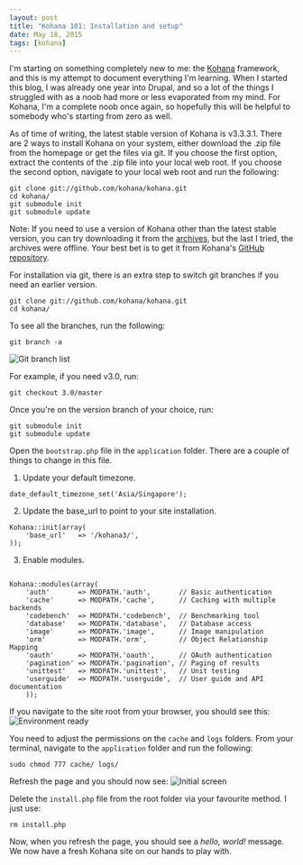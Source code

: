 ```yaml
---
layout: post
title: "Kohana 101: Installation and setup"
date: May 18, 2015
tags: [kohana]
---
```

I'm starting on something completely new to me: the [Kohana](https://kohanaframework.org/) framework, and this is my attempt to document everything I'm learning. When I started this blog, I was already one year into Drupal, and so a lot of the things I struggled with as a noob had more or less evaporated from my mind. For Kohana, I'm a complete noob once again, so hopefully this will be helpful to somebody who's starting from zero as well.

<p class="no-margin">As of time of writing, the latest stable version of Kohana is v3.3.3.1. There are 2 ways to install Kohana on your system, either download the .zip file from the homepage or get the files via git. If you choose the first option, extract the contents of the .zip file into your local web root. If you choose the second option, navigate to your local web root and run the following:</p>
<pre><code class="language-bash">git clone git://github.com/kohana/kohana.git
cd kohana/
git submodule init
git submodule update</code></pre>

Note: If you need to use a version of Kohana other than the latest stable version, you can try downloading it from the [archives](https://kohanaframework.org/download), but the last I tried, the archives were offline. Your best bet is to get it from Kohana's [GitHub repository](https://github.com/kohana/kohana). 

<p class="no-margin">For installation via git, there is an extra step to switch git branches if you need an earlier version.</p>
<pre><code class="language-bash">git clone git://github.com/kohana/kohana.git
cd kohana/</code></pre>

<p class="no-margin">To see all the branches, run the following:</p>
<pre><code class="language-bash">git branch -a</code></pre>
<img src="{{ site.url }}/images/posts/kohana-install/installation-3.jpg" alt="Git branch list"/>

<p class="no-margin">For example, if you need v3.0, run:</p>
<pre><code class="language-bash">git checkout 3.0/master</code></pre>

<p class="no-margin">Once you're on the version branch of your choice, run:</p>
<pre><code class="language-bash">git submodule init
git submodule update</code></pre>

<p class="no-margin">Open the <code class="language-bash">bootstrap.php</code> file in the <code class="language-bash">application</code> folder. There are a couple of things to change in this file.</p>

1. <p class="no-margin">Update your default timezone.</p>
<pre class="line-numbers" data-start="11"><code class="language-php">date_default_timezone_set('Asia/Singapore');</code></pre>
2. <p class="no-margin">Update the base_url to point to your site installation.</p>
<pre class="line-numbers" data-start="60"><code class="language-php">Kohana::init(array(
    'base_url'   => '/kohana3/',
));</code></pre>
3. <p class="no-margin">Enable modules.</p>
<pre class="line-numbers" data-start="77"><code class="language-php">
Kohana::modules(array(
    'auth'       => MODPATH.'auth',       // Basic authentication
    'cache'      => MODPATH.'cache',      // Caching with multiple backends
    'codebench'  => MODPATH.'codebench',  // Benchmarking tool
    'database'   => MODPATH.'database',   // Database access
    'image'      => MODPATH.'image',      // Image manipulation
    'orm'        => MODPATH.'orm',        // Object Relationship Mapping
    'oauth'      => MODPATH.'oauth',      // OAuth authentication
    'pagination' => MODPATH.'pagination', // Paging of results
    'unittest'   => MODPATH.'unittest',   // Unit testing
    'userguide'  => MODPATH.'userguide',  // User guide and API documentation
    ));</code></pre>

If you navigate to the site root from your browser, you should see this:
<img src="{{ site.url }}/images/posts/kohana-install/installation.jpg" alt="Environment ready"/>

<p class="no-margin">You need to adjust the permissions on the <code class="language-bash">cache</code> and <code class="language-bash">logs</code> folders. From your terminal, navigate to the <code class="language-bash">application</code> folder and run the following:</p>
<pre><code class="language-bash">sudo chmod 777 cache/ logs/</code></pre>

Refresh the page and you should now see:
<img src="{{ site.url }}/images/posts/kohana-install/installation-2.jpg" alt="Initial screen"/>

<p class="no-margin">Delete the <code class="language-bash">install.php</code> file from the root folder via your favourite method. I just use:</p>
<pre><code class="language-bash">rm install.php</code></pre>

Now, when you refresh the page, you should see a *hello, world!* message. We now have a fresh Kohana site on our hands to play with.
